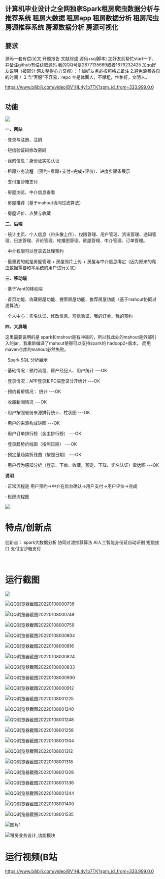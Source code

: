 ## 计算机毕业设计之全网独家Spark租房爬虫数据分析与推荐系统 租房大数据 租房app 租房数据分析 租房爬虫 房源推荐系统 房源数据分析 房源可视化

## 要求
源码一套有偿(论文 开题报告  文献综述  源码+sql脚本)
加好友前帮忙start一下，并备注github有偿获取源码
我的QQ号是2877135669或者1679232425
加qq好友说明（被部分 网友整得心力交瘁）：
    1.加好友务必按照格式备注
    2.避免浪费各自的时间！
    3.当“客服”不容易，repo 主是体面人，不爆粗，性格好，文明人。

https://www.bilibili.com/video/BV1HL4y1b7TK?spm_id_from=333.999.0.0



# 



## 功能

![](租房业务设计_功能模块.png)

**一、网站**

· 登录与注册、注销

· 短信验证码修改密码

· 我的信息：身份证实名认证

· 租房业务流程 （预约+看房+支付+完成+评价）、进度步骤条展示

· 支付宝沙箱支付

· 房屋浏览、中介信息查看

· 房屋推荐（基于mahout协同过滤算法）

· 房屋评价、点赞与收藏

**二、后端**

· 统计主页、个人信息（带头像上传）、权限管理、用户管理、资讯管理、通知管理、日志管理、评论管理、轮播图管理、房屋管理、中介管理、订单管理。

· 中介权限可以登录去处理预约

· 最重要的就是房屋管理 + 房屋照片上传 + 房屋与中介信息绑定（因为原来的爬虫数据需要和本系统的用户进行关联）

**三、移动端**

· 基于Vant的移动端

· 首页功能、收藏房屋功能、搜索房屋功能、推荐房屋功能（基于mahout协同过滤算法）

· 个人中心：实名认证、修改信息、短信验证、我的订单、我的预约

**四、大屏端**

这里需要说明的是 spark和mahout是有冲突的，所以我此处的mahout是外部引入的jar，我重新编译了mahout使得可以支持spark的 hadoop2+版本， 而用maven仓库的mahout必然失败。

· Spark SQL 分析展示

· 基础情况：预约流程、房产经纪人、用户统计 ---OK

· 登录情况：APP登录和PC端登录分开统计 ---OK

· 预约看房情况： 统计 ---OK

· 收藏新闻情况 ---OK

· 用户按照省份来源排行统计、柱状图 ---OK

· 用户的来源构成饼图 ---OK

· 用户订单排行榜（金主排行榜） ---OK

· 登录趋势折线图（按照日期） ---OK

· 预定量趋势折线图（按照日期） ---OK

· 用户行为感知分析（登录、下单、收藏、预定、下载、实名认证）雷达图 ---OK

**说明**

· 正常流程是 用户预约→中介在后台确认→用户支付→用户评价→完成

· 租房流程图

![](图片1.png)

# 特点/创新点

创新点：
spark大数据分析
协同过滤推荐算法
AI人工智能身份证自动识别
短信接口
支付宝沙箱支付




​	

# 运行截图

![](QQ浏览器截图20220108000720.png)

![QQ浏览器截图20220108000736](QQ浏览器截图20220108000736.png)

![QQ浏览器截图20220108000748](QQ浏览器截图20220108000748.png)

![QQ浏览器截图20220108000756](QQ浏览器截图20220108000756.png)

![QQ浏览器截图20220108000804](QQ浏览器截图20220108000804.png)

![QQ浏览器截图20220108000816](QQ浏览器截图20220108000816.png)

![QQ浏览器截图20220108000824](QQ浏览器截图20220108000824.png)

![QQ浏览器截图20220108000833](QQ浏览器截图20220108000833.png)

![QQ浏览器截图20220108000900](QQ浏览器截图20220108000900.png)

![QQ浏览器截图20220108000912](QQ浏览器截图20220108000912.png)

![QQ浏览器截图20220108001225](QQ浏览器截图20220108001225.png)

![QQ浏览器截图20220108001240](QQ浏览器截图20220108001240.png)

![QQ浏览器截图20220108001248](QQ浏览器截图20220108001248.png)

![QQ浏览器截图20220108001258](QQ浏览器截图20220108001258.png)

![QQ浏览器截图20220108001304](QQ浏览器截图20220108001304.png)

![QQ浏览器截图20220108001312](QQ浏览器截图20220108001312.png)

![QQ浏览器截图20220108001318](QQ浏览器截图20220108001318.png)

![QQ浏览器截图20220108001328](QQ浏览器截图20220108001328.png)

![QQ浏览器截图20220108001336](QQ浏览器截图20220108001336.png)

![QQ浏览器截图20220108001344](QQ浏览器截图20220108001344.png)

![QQ浏览器截图20220108001400](QQ浏览器截图20220108001400.png)

![QQ浏览器截图20220108001535](QQ浏览器截图20220108001535.png)

![图片1](图片1.png)

![租房业务设计_功能模块](租房业务设计_功能模块.png)

# 运行视频(B站
https://www.bilibili.com/video/BV1HL4y1b7TK?spm_id_from=333.999.0.0






